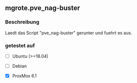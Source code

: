 ## mgrote.pve_nag-buster

### Beschreibung
Laedt das Script "pve_nag-buster" gerunter und fuehrt es aus.

### getestet auf
- [ ] Ubuntu (>=18.04)
- [ ] Debian

- [x] ProxMox 6.1
